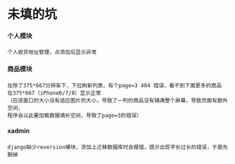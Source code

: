 # 未填的坑
#### 个人模块
```text
个人收货地址管理，点添加后显示异常
```
#### 商品模块
```text
在除了375*667分辨率下，下拉刷新列表，有个page=3 404 错误，看不到下面更多的商品
在375*667（iPhone6/7/8）显示正常
（应该窗口的大小没有适应图片的大小，导致了一列的商品没有铺满整个屏幕，导致页面有额外空间，
程序会以此要加载数据填补空间，导致了page=3的错误）
```
#### xadmin
```text
django缺少reversion模块，添加上迁移数据库时会报错，提示出现字长过长的错误，于是先删掉
```